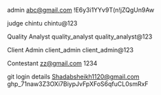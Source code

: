admin
abc@gmail.com
!E6y3i1YYv9T(n!jZQgUn9Aw

judge
chintu
chintu@123

Quality Analyst
quality_analyst
quality_analyst@123

Client Admin
client_admin
client_admin@123

Contestant
zz@gmail.com
1234

git login details
Shadabsheikh1120@gmail.com
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